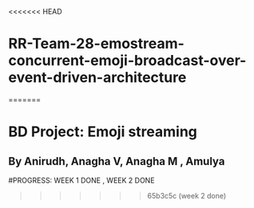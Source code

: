 <<<<<<< HEAD
# RR-Team-28-emostream-concurrent-emoji-broadcast-over-event-driven-architecture
=======
# BD Project: Emoji streaming

## By Anirudh, Anagha V, Anagha M , Amulya 

#PROGRESS: WEEK 1 DONE , WEEK 2 DONE 
>>>>>>> 65b3c5c (week 2 done)
